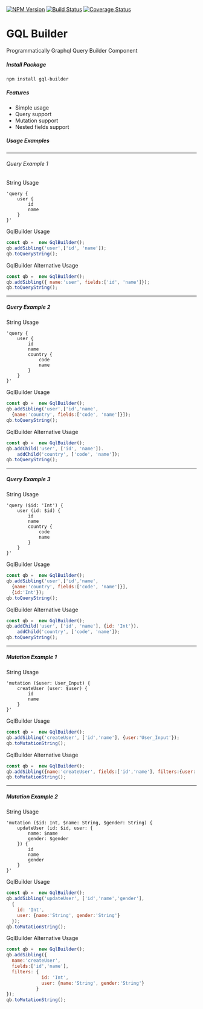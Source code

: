 [![NPM Version][npm-image]][npm-url]
[![Build Status](https://travis-ci.com/ahincalan/gql-builder.svg?branch=master)](https://travis-ci.com/ahincalan/gql-builder)
[![Coverage Status](https://coveralls.io/repos/github/ahincalan/gql-builder/badge.svg?branch=master)](https://coveralls.io/github/ahincalan/gql-builder?branch=master)


# GQL Builder
Programmatically Graphql Query Builder Component  

##### Install Package
```text
npm install gql-builder
```

##### Features
* Simple usage
* Query support
* Mutation support
* Nested fields support

##### Usage Examples


---

###### Query Example 1


String Usage
```text
'query {
    user {
        id
        name
    }
}'
```
GqlBuilder Usage
```js
const qb =  new GqlBuilder();
qb.addSibling('user',['id', 'name']);
qb.toQueryString();
```

GqlBuilder Alternative Usage 
```js
const qb =  new GqlBuilder();
qb.addSibling({ name:'user', fields:['id', 'name']});
qb.toQueryString();
```

---

##### Query Example 2
String Usage
```text
'query {
    user {
        id
        name
        country {
            code
            name            
        }
    }
}'
```

GqlBuilder Usage
```js
const qb =  new GqlBuilder();
qb.addSibling('user',['id','name',
  {name:'country', fields:['code', 'name']}]);
qb.toQueryString();
```

GqlBuilder Alternative Usage 
```js
const qb =  new GqlBuilder();
qb.addChild('user', ['id', 'name']).
    addChild('country', ['code', 'name']);
qb.toQueryString();
```

---

##### Query Example 3
String Usage
```text
'query ($id: 'Int') {
    user (id: $id) {
        id
        name
        country {
            code
            name            
        }
    }
}'
```

GqlBuilder Usage
```js
const qb =  new GqlBuilder();
qb.addSibling('user',['id','name',
  {name:'country', fields:['code', 'name']}],
  {id:'Int'});
qb.toQueryString();
```

GqlBuilder Alternative Usage 
```js
const qb =  new GqlBuilder();
qb.addChild('user', ['id', 'name'], {id: 'Int'}).
    addChild('country', ['code', 'name']);
qb.toQueryString();
```

---

##### Mutation Example 1
String Usage
```text
'mutation ($user: User_Input) {
    createUser (user: $user) {
        id
        name
    }
}'
```

GqlBuilder Usage
```js
const qb =  new GqlBuilder();
qb.addSibling('createUser', ['id','name'], {user:'User_Input'});
qb.toMutationString();
```

GqlBuilder Alternative Usage 
```js
const qb =  new GqlBuilder();
qb.addSibling({name:'createUser', fields:['id','name'], filters:{user:'User_Input'}});
qb.toMutationString();
```

---

##### Mutation Example 2
String Usage
```text
'mutation ($id: Int, $name: String, $gender: String) {
    updateUser (id: $id, user: {
        name: $name
        gender: $gender
    }) {
        id
        name
        gender
    }
}'
```

GqlBuilder Usage
```js
const qb =  new GqlBuilder();
qb.addSibling('updateUser', ['id','name','gender'], 
  {
    id: 'Int', 
    user: {name:'String', gender:'String'}
  });
qb.toMutationString();
```

GqlBuilder Alternative Usage 
```js
const qb =  new GqlBuilder();
qb.addSibling({
  name:'createUser', 
  fields:['id','name'], 
  filters: {
             id: 'Int', 
             user: {name:'String', gender:'String'}
           }
});
qb.toMutationString();
```

[npm-image]: https://img.shields.io/npm/v/gql-builder.svg
[npm-url]: https://npmjs.org/package/gql-builder
